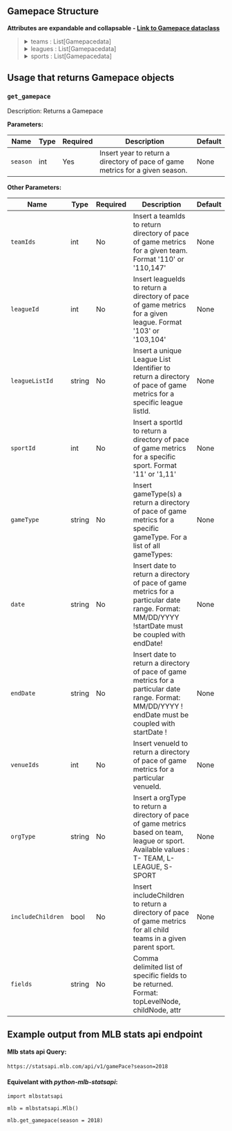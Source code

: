 ## Gamepace Structure

**Attributes are expandable and collapsable - [Link to Gamepace dataclass](https://github.com/zero-sum-seattle/python-mlb-statsapi/blob/development/mlbstatsapi/models/gamepace/gamepace.py)**


<blockquote>

<details>
<summary>teams : List[Gamepacedata]  </summary>

* A list of teams in the gamepace. Dataclass: [Gamepaceteams](https://github.com/zero-sum-seattle/python-mlb-statsapi/blob/development/mlbstatsapi/models/gamepace/attributes.py)

<blockquote>

<details>
<summary>hitsper9inn : float  </summary>

* The number of hits per 9 innings played.  
</details>

<details>
<summary>runsper9inn : float  </summary>

* The number of runs scored per 9 innings played.  
</details>

<details>
<summary>pitchesper9inn : float  </summary>

* The number of pitches thrown per 9 innings played.  
</details>

<details>
<summary>plateappearancesper9inn : float  </summary>

* The number of plate appearances per 9 innings played.  
</details>

<details>
<summary>hitspergame : float  </summary>

* The number of hits per game played.  
</details>

<details>
<summary>runspergame : float  </summary>

* The number of runs scored per game played.  
</details>

<details>
<summary>inningsplayedpergame : float  </summary>

* The number of innings played per game.  
</details>

<details>
<summary>pitchespergame : float  </summary>

* The number of pitches thrown per game played.  
</details>

<details>
<summary>pitcherspergame : float  </summary>

* The number of pitchers used per game played.  
</details>

<details>
<summary>plateappearancespergame : float  </summary>

* The number of plate appearances per game played.  
</details>

<details>
<summary>totalgametime : str  </summary>

* The total time spent playing games in the league.  
</details>

<details>
<summary>totalinningsplayed : float  </summary>

* The total number of innings played in the league.  
</details>

<details>
<summary>totalhits : int  </summary>

* The total number of hits in the league.  
</details>

<details>
<summary>totalruns : int  </summary>

* The total number of runs scored in the league.  
</details>

<details>
<summary>totalplateappearances : int  </summary>

* The total number of plate appearances in the league.  
</details>

<details>
<summary>totalpitchers : int  </summary>

* The total number of pitchers used in the league.  
</details>

<details>
<summary>totalpitches : int  </summary>

* The total number of pitches thrown in the league.  
</details>

<details>
<summary>totalgames : int  </summary>

* The total number of games played in the league.  
</details>

<details>
<summary>total7inngames : int  </summary>

* The total number of 7-inning games played in the league.  
</details>

<details>
<summary>total9inngames : int  </summary>

* The total number of 9-inning games played in the league.  
</details>

<details>
<summary>totalextrainngames : int  </summary>

* The total number of extra inning games played in the league.  
</details>

<details>
<summary>timepergame : str  </summary>

* The amount of time spent per game in the league.  
</details>

<details>
<summary>timeperpitch : str  </summary>

* The amount of time spent per pitch in the league.  
</details>

<details>
<summary>timeperhit : str  </summary>

* The amount of time spent per hit in the league.  
</details>

<details>
<summary>timeperrun : str  </summary>

* The amount of time spent per run scored in the league.  
</details>

<details>
<summary>timeperplateappearance : str  </summary>

* The amount of time spent per plate appearance in the league.  
</details>

<details>
<summary>timeper9inn : str  </summary>

* The amount of time spent per 9 innings played in the league.  
</details>

<details>
<summary>timeper77plateappearances : str  </summary>

* The amount of time spent per 7-7 plate appearances in the league.  
</details>

<details>
<summary>totalextrainntime : str  </summary>

* The total amount of time spent on extra inning games in the league.  
</details>

<details>
<summary>timeper7inngame : str  </summary>

* The amount of time spent per 7-inning game in the league.  
</details>

<details>
<summary>total7inngamescompletedearly: int  </summary>

* The total number of 7-inning games completed early in the league.  
</details>

<details>
<summary>timeper7inngamewithoutextrainn: str  </summary>

* The amount of time spent per 7-inning game without extra innings in the league.  
</details>

<details>
<summary>total7inngamesscheduled : int  </summary>

* The total number of 7-inning games scheduled in the league.  
</details>

<details>
<summary>total7inngameswithoutextrainn : int  </summary>

* The total number of 7-inning games played without extra innings in the league.  
</details>

<details>
<summary>total9inngamescompletedearly : int  </summary>

* The total number of 9-inning games completed early in the league.  
</details>

<details>
<summary>total9inngameswithoutextrainn : int  </summary>

* The total number of 9-inning games  
</details>

<details>
<summary>total9inngamesscheduled : int  </summary>

* The total number of 9 inning games scheduled  
</details>

<details>
<summary>hitsperrun : float  </summary>

* The number of hits per run  
</details>

<details>
<summary>pitchesperpitcher : float  </summary>

* Number of pitches thrown per pitcher  
</details>

<details>
<summary>season : str  </summary>

* Season number  
</details>

<details>
<summary>team: Team  </summary>

* Team. Dataclass: [Team](https://github.com/zero-sum-seattle/python-mlb-statsapi/blob/development/mlbstatsapi/models/teams/team.py)

<blockquote>

<details>
<summary>id : int  </summary>

* id number of the team  
</details>

<details>
<summary>name : str  </summary>

* name of the team  
</details>

<details>
<summary>link : str  </summary>

* api link of the team  
</details>

</blockquote>

</details>

<details>
<summary>league : League </summary>

* League. Dataclass: [League](https://github.com/zero-sum-seattle/python-mlb-statsapi/blob/development/mlbstatsapi/models/leagues/league.py)

<blockquote>

<details>
<summary>id : int  </summary>

* id number of the league  
</details>

<details>
<summary>name : str  </summary>

* name of the league  
</details>

<details>
<summary>link : str  </summary>

* link of the league  
</details>

</blockquote>

</details>

<details>
<summary>sport : Sport  </summary>

* Sport. Dataclass: [Sport](https://github.com/zero-sum-seattle/python-mlb-statsapi/blob/development/mlbstatsapi/models/sports/sport.py)

<blockquote>

<details>
<summary>id : int  </summary>

* id number of the sport  
</details>

<details>
<summary>code : str  </summary>

* Sport code  
</details>

<details>
<summary>link : str  </summary>

* link of the sport  
</details>

</blockquote>

</details>

<details>
<summary>prportalcalculatedfields : Prportalcalculatedfields  </summary>

* calculated fields for a league. Dataclass: [Prportalcalculatedfields](https://github.com/zero-sum-seattle/python-mlb-statsapi/blob/development/mlbstatsapi/models/gamepace/attributes.py)

<blockquote>

<details>
<summary>total7inngames : int  </summary>

* The total number of 7-inning games played.  
</details>

<details>
<summary>total9inngames : int  </summary>

* The total number of 9-inning games played.  
</details>

<details>
<summary>totalextrainngames : int  </summary>

* The total number of extra-inning games played.  
</details>

<details>
<summary>timeper7inngame : str  </summary>

* The average time per 7-inning game.  
</details>

<details>
<summary>timeper9inngame : str  </summary>

* The average time per 9-inning game.  
</details>

<details>
<summary>timeperextrainngame : str  </summary>

* The average time per extra-inning game.  
</details>

</blockquote>

</details>

</blockquote>

</details>

<details>
<summary>leagues : List[Gamepacedata]  </summary>

* A list of leagues in the gamepace. Dataclass: [Gamepaceteams](https://github.com/zero-sum-seattle/python-mlb-statsapi/blob/development/mlbstatsapi/models/gamepace/attributes.py)

<blockquote>

<details>
<summary>hitsper9inn : float  </summary>

* The number of hits per 9 innings played.  
</details>

<details>
<summary>runsper9inn : float  </summary>

* The number of runs scored per 9 innings played.  
</details>

<details>
<summary>pitchesper9inn : float  </summary>

* The number of pitches thrown per 9 innings played.  
</details>

<details>
<summary>plateappearancesper9inn : float  </summary>

* The number of plate appearances per 9 innings played.  
</details>

<details>
<summary>hitspergame : float  </summary>

* The number of hits per game played.  
</details>

<details>
<summary>runspergame : float  </summary>

* The number of runs scored per game played.  
</details>

<details>
<summary>inningsplayedpergame : float  </summary>

* The number of innings played per game.  
</details>

<details>
<summary>pitchespergame : float  </summary>

* The number of pitches thrown per game played.  
</details>

<details>
<summary>pitcherspergame : float  </summary>

* The number of pitchers used per game played.  
</details>

<details>
<summary>plateappearancespergame : float  </summary>

* The number of plate appearances per game played.  
</details>

<details>
<summary>totalgametime : str  </summary>

* The total time spent playing games in the league.  
</details>

<details>
<summary>totalinningsplayed : float  </summary>

* The total number of innings played in the league.  
</details>

<details>
<summary>totalhits : int  </summary>

* The total number of hits in the league.  
</details>

<details>
<summary>totalruns : int  </summary>

* The total number of runs scored in the league.  
</details>

<details>
<summary>totalplateappearances : int  </summary>

* The total number of plate appearances in the league.  
</details>

<details>
<summary>totalpitchers : int  </summary>

* The total number of pitchers used in the league.  
</details>

<details>
<summary>totalpitches : int  </summary>

* The total number of pitches thrown in the league.  
</details>

<details>
<summary>totalgames : int  </summary>

* The total number of games played in the league.  
</details>

<details>
<summary>total7inngames : int  </summary>

* The total number of 7-inning games played in the league.  
</details>

<details>
<summary>total9inngames : int  </summary>

* The total number of 9-inning games played in the league.  
</details>

<details>
<summary>totalextrainngames : int  </summary>

* The total number of extra inning games played in the league.  
</details>

<details>
<summary>timepergame : str  </summary>

* The amount of time spent per game in the league.  
</details>

<details>
<summary>timeperpitch : str  </summary>

* The amount of time spent per pitch in the league.  
</details>

<details>
<summary>timeperhit : str  </summary>

* The amount of time spent per hit in the league.  
</details>

<details>
<summary>timeperrun : str  </summary>

* The amount of time spent per run scored in the league.  
</details>

<details>
<summary>timeperplateappearance : str  </summary>

* The amount of time spent per plate appearance in the league.  
</details>

<details>
<summary>timeper9inn : str  </summary>

* The amount of time spent per 9 innings played in the league.  
</details>

<details>
<summary>timeper77plateappearances : str  </summary>

* The amount of time spent per 7-7 plate appearances in the league.  
</details>

<details>
<summary>totalextrainntime : str  </summary>

* The total amount of time spent on extra inning games in the league.  
</details>

<details>
<summary>timeper7inngame : str  </summary>

* The amount of time spent per 7-inning game in the league.  
</details>

<details>
<summary>total7inngamescompletedearly: int  </summary>

* The total number of 7-inning games completed early in the league.  
</details>

<details>
<summary>timeper7inngamewithoutextrainn: str  </summary>

* The amount of time spent per 7-inning game without extra innings in the league.  
</details>

<details>
<summary>total7inngamesscheduled : int  </summary>

* The total number of 7-inning games scheduled in the league.  
</details>

<details>
<summary>total7inngameswithoutextrainn : int  </summary>

* The total number of 7-inning games played without extra innings in the league.  
</details>

<details>
<summary>total9inngamescompletedearly : int  </summary>

* The total number of 9-inning games completed early in the league.  
</details>

<details>
<summary>total9inngameswithoutextrainn : int  </summary>

* The total number of 9-inning games  
</details>

<details>
<summary>total9inngamesscheduled : int  </summary>

* The total number of 9 inning games scheduled  
</details>

<details>
<summary>hitsperrun : float  </summary>

* The number of hits per run  
</details>

<details>
<summary>pitchesperpitcher : float  </summary>

* Number of pitches thrown per pitcher  
</details>

<details>
<summary>season : str  </summary>

* Season number  
</details>

<details>
<summary>team: Team  </summary>

* Team. Dataclass: [Team](https://github.com/zero-sum-seattle/python-mlb-statsapi/blob/development/mlbstatsapi/models/teams/team.py)

<blockquote>

<details>
<summary>id : int  </summary>

* id number of the team  
</details>

<details>
<summary>name : str  </summary>

* name of the team  
</details>

<details>
<summary>link : str  </summary>

* api link of the team  
</details>

</blockquote>

</details>

<details>
<summary>league : League </summary>

* League. Dataclass: [League](https://github.com/zero-sum-seattle/python-mlb-statsapi/blob/development/mlbstatsapi/models/leagues/league.py)

<blockquote>

<details>
<summary>id : int  </summary>

* id number of the league  
</details>

<details>
<summary>name : str  </summary>

* name of the league  
</details>

<details>
<summary>link : str  </summary>

* link of the league  
</details>

</blockquote>

</details>

<details>
<summary>sport : Sport  </summary>

* Sport. Dataclass: [Sport](https://github.com/zero-sum-seattle/python-mlb-statsapi/blob/development/mlbstatsapi/models/sports/sport.py)

<blockquote>

<details>
<summary>id : int  </summary>

* id number of the sport  
</details>

<details>
<summary>code : str  </summary>

* Sport code  
</details>

<details>
<summary>link : str  </summary>

* link of the sport  
</details>

</blockquote>

</details>

<details>
<summary>prportalcalculatedfields : Prportalcalculatedfields  </summary>

* calculated fields for a league. Dataclass: [Prportalcalculatedfields](https://github.com/zero-sum-seattle/python-mlb-statsapi/blob/development/mlbstatsapi/models/gamepace/attributes.py)

<blockquote>

<details>
<summary>total7inngames : int  </summary>

* The total number of 7-inning games played.  
</details>

<details>
<summary>total9inngames : int  </summary>

* The total number of 9-inning games played.  
</details>

<details>
<summary>totalextrainngames : int  </summary>

* The total number of extra-inning games played.  
</details>

<details>
<summary>timeper7inngame : str  </summary>

* The average time per 7-inning game.  
</details>

<details>
<summary>timeper9inngame : str  </summary>

* The average time per 9-inning game.  
</details>

<details>
<summary>timeperextrainngame : str  </summary>

* The average time per extra-inning game.  
</details>

</blockquote>

</details>

</blockquote>

</details>

<details>
<summary>sports : List[Gamepacedata]  </summary>

* A list of sports in the gamepace. Dataclass: [Gamepaceteams](https://github.com/zero-sum-seattle/python-mlb-statsapi/blob/development/mlbstatsapi/models/gamepace/attributes.py)

<blockquote>

<details>
<summary>hitsper9inn : float  </summary>

* The number of hits per 9 innings played.  
</details>

<details>
<summary>runsper9inn : float  </summary>

* The number of runs scored per 9 innings played.  
</details>

<details>
<summary>pitchesper9inn : float  </summary>

* The number of pitches thrown per 9 innings played.  
</details>

<details>
<summary>plateappearancesper9inn : float  </summary>

* The number of plate appearances per 9 innings played.  
</details>

<details>
<summary>hitspergame : float  </summary>

* The number of hits per game played.  
</details>

<details>
<summary>runspergame : float  </summary>

* The number of runs scored per game played.  
</details>

<details>
<summary>inningsplayedpergame : float  </summary>

* The number of innings played per game.  
</details>

<details>
<summary>pitchespergame : float  </summary>

* The number of pitches thrown per game played.  
</details>

<details>
<summary>pitcherspergame : float  </summary>

* The number of pitchers used per game played.  
</details>

<details>
<summary>plateappearancespergame : float  </summary>

* The number of plate appearances per game played.  
</details>

<details>
<summary>totalgametime : str  </summary>

* The total time spent playing games in the league.  
</details>

<details>
<summary>totalinningsplayed : float  </summary>

* The total number of innings played in the league.  
</details>

<details>
<summary>totalhits : int  </summary>

* The total number of hits in the league.  
</details>

<details>
<summary>totalruns : int  </summary>

* The total number of runs scored in the league.  
</details>

<details>
<summary>totalplateappearances : int  </summary>

* The total number of plate appearances in the league.  
</details>

<details>
<summary>totalpitchers : int  </summary>

* The total number of pitchers used in the league.  
</details>

<details>
<summary>totalpitches : int  </summary>

* The total number of pitches thrown in the league.  
</details>

<details>
<summary>totalgames : int  </summary>

* The total number of games played in the league.  
</details>

<details>
<summary>total7inngames : int  </summary>

* The total number of 7-inning games played in the league.  
</details>

<details>
<summary>total9inngames : int  </summary>

* The total number of 9-inning games played in the league.  
</details>

<details>
<summary>totalextrainngames : int  </summary>

* The total number of extra inning games played in the league.  
</details>

<details>
<summary>timepergame : str  </summary>

* The amount of time spent per game in the league.  
</details>

<details>
<summary>timeperpitch : str  </summary>

* The amount of time spent per pitch in the league.  
</details>

<details>
<summary>timeperhit : str  </summary>

* The amount of time spent per hit in the league.  
</details>

<details>
<summary>timeperrun : str  </summary>

* The amount of time spent per run scored in the league.  
</details>

<details>
<summary>timeperplateappearance : str  </summary>

* The amount of time spent per plate appearance in the league.  
</details>

<details>
<summary>timeper9inn : str  </summary>

* The amount of time spent per 9 innings played in the league.  
</details>

<details>
<summary>timeper77plateappearances : str  </summary>

* The amount of time spent per 7-7 plate appearances in the league.  
</details>

<details>
<summary>totalextrainntime : str  </summary>

* The total amount of time spent on extra inning games in the league.  
</details>

<details>
<summary>timeper7inngame : str  </summary>

* The amount of time spent per 7-inning game in the league.  
</details>

<details>
<summary>total7inngamescompletedearly: int  </summary>

* The total number of 7-inning games completed early in the league.  
</details>

<details>
<summary>timeper7inngamewithoutextrainn: str  </summary>

* The amount of time spent per 7-inning game without extra innings in the league.  
</details>

<details>
<summary>total7inngamesscheduled : int  </summary>

* The total number of 7-inning games scheduled in the league.  
</details>

<details>
<summary>total7inngameswithoutextrainn : int  </summary>

* The total number of 7-inning games played without extra innings in the league.  
</details>

<details>
<summary>total9inngamescompletedearly : int  </summary>

* The total number of 9-inning games completed early in the league.  
</details>

<details>
<summary>total9inngameswithoutextrainn : int  </summary>

* The total number of 9-inning games  
</details>

<details>
<summary>total9inngamesscheduled : int  </summary>

* The total number of 9 inning games scheduled  
</details>

<details>
<summary>hitsperrun : float  </summary>

* The number of hits per run  
</details>

<details>
<summary>pitchesperpitcher : float  </summary>

* Number of pitches thrown per pitcher  
</details>

<details>
<summary>season : str  </summary>

* Season number  
</details>

<details>
<summary>team: Team  </summary>

* Team. Dataclass: [Team](https://github.com/zero-sum-seattle/python-mlb-statsapi/blob/development/mlbstatsapi/models/teams/team.py)

<blockquote>

<details>
<summary>id : int  </summary>

* id number of the team  
</details>

<details>
<summary>name : str  </summary>

* name of the team  
</details>

<details>
<summary>link : str  </summary>

* api link of the team  
</details>

</blockquote>

</details>

<details>
<summary>league : League </summary>

* League. Dataclass: [League](https://github.com/zero-sum-seattle/python-mlb-statsapi/blob/development/mlbstatsapi/models/leagues/league.py)

<blockquote>

<details>
<summary>id : int  </summary>

* id number of the league  
</details>

<details>
<summary>name : str  </summary>

* name of the league  
</details>

<details>
<summary>link : str  </summary>

* link of the league  
</details>

</blockquote>

</details>

<details>
<summary>sport : Sport  </summary>

* Sport. Dataclass: [Sport](https://github.com/zero-sum-seattle/python-mlb-statsapi/blob/development/mlbstatsapi/models/sports/sport.py)

<blockquote>

<details>
<summary>id : int  </summary>

* id number of the sport  
</details>

<details>
<summary>code : str  </summary>

* Sport code  
</details>

<details>
<summary>link : str  </summary>

* link of the sport  
</details>

</blockquote>

</details>

<details>
<summary>prportalcalculatedfields : Prportalcalculatedfields  </summary>

* calculated fields for a league. Dataclass: [Prportalcalculatedfields](https://github.com/zero-sum-seattle/python-mlb-statsapi/blob/development/mlbstatsapi/models/gamepace/attributes.py)

<blockquote>

<details>
<summary>total7inngames : int  </summary>

* The total number of 7-inning games played.  
</details>

<details>
<summary>total9inngames : int  </summary>

* The total number of 9-inning games played.  
</details>

<details>
<summary>totalextrainngames : int  </summary>

* The total number of extra-inning games played.  
</details>

<details>
<summary>timeper7inngame : str  </summary>

* The average time per 7-inning game.  
</details>

<details>
<summary>timeper9inngame : str  </summary>

* The average time per 9-inning game.  
</details>

<details>
<summary>timeperextrainngame : str  </summary>

* The average time per extra-inning game.  
</details>

</blockquote>

</details>

</blockquote>

</details>

</blockquote>

## Usage that returns Gamepace objects

### `get_gamepace`

Description: Returns a Gamepace

**Parameters:**

| Name       | Type      | Required | Description                         | Default
| ---------- | --------- | -------- | ----------------------------------- | -------
| `season` | int | Yes      | Insert year to return a directory of pace of game metrics for a given season. | None

**Other Parameters:**

| Name       | Type      | Required | Description                         | Default
| ---------- | --------- | -------- | ----------------------------------- | -------
| `teamIds` | int | No      | Insert a teamIds to return directory of pace of game metrics for a given team. Format '110' or '110,147' | None
| `leagueId` | int | No      | Insert leagueIds to return a directory of pace of game metrics for a given league. Format '103' or '103,104' | None
| `leagueListId` | string | No      | Insert a unique League List Identifier to return a directory of pace of game metrics for a specific league listId. | None
| `sportId` | int | No      | Insert a sportId to return a directory of pace of game metrics for a specific sport. Format '11' or '1,11' | None
| `gameType` | string | No      | Insert gameType(s) a return a directory of pace of game metrics for a specific gameType. For a list of all gameTypes:  | None
| `date` | string | No      | Insert date to return a directory of pace of game metrics for a particular date range. Format: MM/DD/YYYY !startDate must be coupled with endDate! | None
| `endDate` | string | No      | Insert date to return a directory of pace of game metrics for a particular date range. Format: MM/DD/YYYY ! endDate must be coupled with startDate ! | None
| `venueIds` | int | No      | Insert venueId to return a directory of pace of game metrics for a particular venueId. | None
| `orgType` | string | No      | Insert a orgType to return a directory of pace of game metrics based on team, league or sport. Available values : T- TEAM, L- LEAGUE, S- SPORT | None
| `includeChildren` | bool | No      | Insert includeChildren to return a directory of pace of game metrics for all child teams in a given parent sport. | None
| `fields` | string | No      | Comma delimited list of specific fields to be returned. Format: topLevelNode, childNode, attr



## Example output from MLB stats api endpoint

#### Mlb stats api Query:   
```https://statsapi.mlb.com/api/v1/gamePace?season=2018```

#### Equivelant with *python-mlb-statsapi*:   
```
import mlbstatsapi

mlb = mlbstatsapi.Mlb()

mlb.get_gamepace(season = 2018)
```